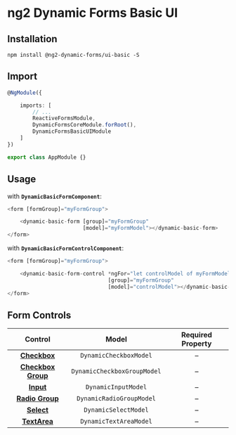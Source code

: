 # ng2 Dynamic Forms Basic UI

## Installation
```
npm install @ng2-dynamic-forms/ui-basic -S
```

## Import
```ts
@NgModule({

    imports: [
        // ...
        ReactiveFormsModule,
        DynamicFormsCoreModule.forRoot(),
        DynamicFormsBasicUIModule
    ]
})

export class AppModule {}
```

## Usage

with **`DynamicBasicFormComponent`**:
```ts
<form [formGroup]="myFormGroup">

    <dynamic-basic-form [group]="myFormGroup"
                        [model]="myFormModel"></dynamic-basic-form>
</form>
```

with **`DynamicBasicFormControlComponent`**:
```ts
<form [formGroup]="myFormGroup">

    <dynamic-basic-form-control *ngFor="let controlModel of myFormModel"
                                [group]="myFormGroup"
                                [model]="controlModel"></dynamic-basic-form-control>
</form>
```

## Form Controls

|                                   Control                                  	|            Model            	| Required Property 	|
|:--------------------------------------------------------------------------:	|:---------------------------:	|:-----------------:	|
|    **[Checkbox](https://www.w3.org/wiki/HTML/Elements/input/checkbox)**    	|    `DynamicCheckboxModel`   	|         –         	|
| **[Checkbox Group](https://www.w3.org/wiki/HTML/Elements/input/checkbox)** 	| `DynamicCheckboxGroupModel` 	|         –         	|
|          **[Input](https://www.w3.org/wiki/HTML/Elements/input)**          	|     `DynamicInputModel`     	|         –         	|
|    **[Radio Group](https://www.w3.org/wiki/HTML/Elements/input/radio)**    	|   `DynamicRadioGroupModel`  	|         –         	|
|         **[Select](https://www.w3.org/wiki/HTML/Elements/select)**         	|     `DynamicSelectModel`    	|         –         	|
|       **[TextArea](https://www.w3.org/wiki/HTML/Elements/textarea)**       	|    `DynamicTextAreaModel`   	|         –         	|